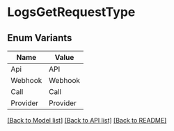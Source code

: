 # LogsGetRequestType

## Enum Variants

| Name | Value |
|---- | -----|
| Api | API |
| Webhook | Webhook |
| Call | Call |
| Provider | Provider |


[[Back to Model list]](../README.md#documentation-for-models) [[Back to API list]](../README.md#documentation-for-api-endpoints) [[Back to README]](../README.md)


